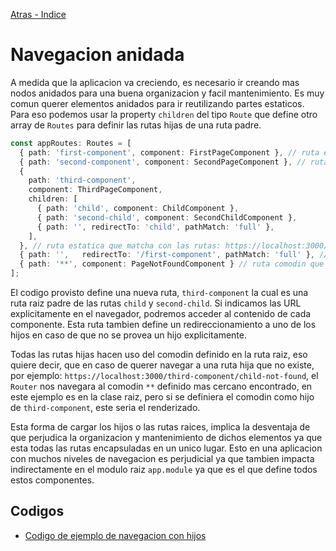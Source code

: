 [Atras - Indice](https://github.com/Maticor93/DA2-Tecnologia/tree/angular-navigation)

# Navegacion anidada

A medida que la aplicacion va creciendo, es necesario ir creando mas nodos anidados para una buena organizacion y facil mantenimiento. Es muy comun querer elementos anidados para ir reutilizando partes estaticos. Para eso podemos usar la property `children` del tipo `Route` que define otro array de `Routes` para definir las rutas hijas de una ruta padre.

```TypeScript
const appRoutes: Routes = [
  { path: 'first-component', component: FirstPageComponent }, // ruta estatica que matcha con la ruta: https://localhost:3000/first-component
  { path: 'second-component', component: SecondPageComponent }, // ruta estatica que matcha con la ruta: https://localhost:3000/second-component
  {
    path: 'third-component',
    component: ThirdPageComponent,
    children: [
      { path: 'child', component: ChildComponent },
      { path: 'second-child', component: SecondChildComponent },
      { path: '', redirectTo: 'child', pathMatch: 'full' },
    ],
  }, // ruta estatica que matcha con las rutas: https://localhost:3000/third-component/child, https://localhost:3000/third-component/second-child yhttps://localhost:3000/third-component
  { path: '',   redirectTo: '/first-component', pathMatch: 'full' }, // ruta vacia que matchea con la ruta por defecto: https://localhost:3000/
  { path: '**', component: PageNotFoundComponent } // ruta comodin que matchea con cualquier ruta que no matchee con las anteriores
];
```

El codigo provisto define una nueva ruta, `third-component` la cual es una ruta raiz padre de las rutas `child` y `second-child`. Si indicamos las URL explicitamente en el navegador, podremos acceder al contenido de cada componente. Esta ruta tambien define un redireccionamiento a uno de los hijos en caso de que no se provea un hijo explicitamente.

Todas las rutas hijas hacen uso del comodin definido en la ruta raiz, eso quiere decir, que en caso de querer navegar a una ruta hija que no existe, por ejemplo: `https://localhost:3000/third-component/child-not-found`, el `Router` nos navegara al comodin `**` definido mas cercano encontrado, en este ejemplo es en la clase raiz, pero si se definiera el comodin como hijo de `third-component`, este seria el renderizado.

Esta forma de cargar los hijos o las rutas raices, implica la desventaja de que perjudica la organizacion y mantenimiento de dichos elementos ya que esta todas las rutas encapsuladas en un unico lugar. Esto en una aplicacion con muchos niveles de navegacion es perjudicial ya que tambien impacta indirectamente en el modulo raiz `app.module` ya que es el que define todos estos componentes.

## Codigos

- [Codigo de ejemplo de navegacion con hijos](https://github.com/Maticor93/DA2-Tecnologia/tree/angular-navigation/1-%20Angular%20application/MyNavigationWithChildrenExampleApp)

